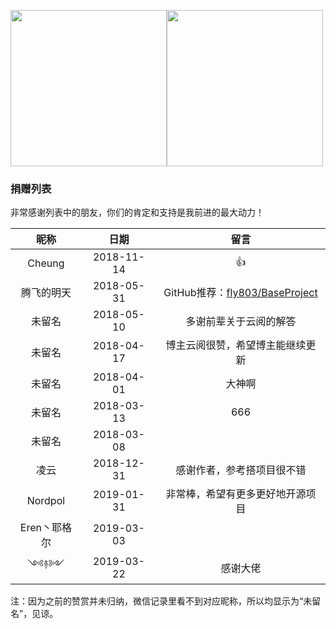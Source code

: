 <img src="https://raw.githubusercontent.com/youlookwhat/CloudReader/master/file/Wechat-admire.jpg" width="250" height="250" /><img src="https://raw.githubusercontent.com/youlookwhat/CloudReader/master/file/alipay-admire.jpg" width="250" height="250"/>

### 捐赠列表
非常感谢列表中的朋友，你们的肯定和支持是我前进的最大动力！

|昵称|日期|留言|
|:--:|:--:|:--:|
|Cheung|2018-11-14|👍|
|腾飞的明天|2018-05-31|GitHub推荐：[fly803/BaseProject](https://github.com/fly803/BaseProject)|
|未留名|2018-05-10|多谢前辈关于云阅的解答|
|未留名|2018-04-17|博主云阅很赞，希望博主能继续更新|
|未留名|2018-04-01|大神啊|
|未留名|2018-03-13|666|
|未留名|2018-03-08||
|凌云|2018-12-31|感谢作者，参考搭项目很不错<!--50元 感谢老铁-->|
|Nordpol|2019-01-31|非常棒，希望有更多更好地开源项目|
|Eren丶耶格尔|2019-03-03||
|༺࿈༻|2019-03-22|感谢大佬<!--50元 感谢老铁-->|


注：因为之前的赞赏并未归纳，微信记录里看不到对应昵称，所以均显示为“未留名”，见谅。

